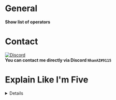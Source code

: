 # General
**Show list of operators**

# Contact
[![Discord](https://img.shields.io/discord/986553214889517088?label=discord&color=7289DA&logo=discord)](https://discord.gg/j2X83ujT6c)\
**You can contact me directly via Discord `NhanAZ#9115`**

# Explain Like I'm Five

<details>

## General
Show operator list when using /oplist command

## Commands

| Commands | Descriptionr | Usage | Aliases | Permission | Permission Message |
| -------- | ------------ | ----- | ------- | ---------- | ------------------ |
| /oplist | Show list of operators | N/A | ["/ops"] | oplist.command | N/A |

## Permissions
| Permissions | Description | Default |
| ----------- | ----------- | ------- |
| oplist.command | Permission for /oplist | true |

## Setup
How to setup? Very simple! Follow the steps below:
- Step 1: Download the plugin and put it in plugins`(~/plugins)`
- Step 2: Start the server.
- Step 3: Enjoy!

## Configs

<details>

<summary>config.yml</summary>

```yaml
---
# {page} : Number of pages players see when using /oplist
# {maxPage} : Maximum arguments the user can enter in /oplist [Arguments]
# {totalOpsOnline} : The number of operators is online in the server
opListTag: "&6- List of operators &f[&b{page} &6of &b{maxPage}&f] &f[&9Onlines&f: &a{totalOpsOnline}&f] &6-"

# {numericalOrder} : The ordinal number of the operator
# {opName} : Operator name
# {onlineStatus} : Operator online status
opListFormat: "&e» &a{numericalOrder}. &9{opName} &f[{onlineStatus}&f]"

# {onlineStatus} : Online Tag
onlineStatusTag: "&aOnline"
# {onlineStatus} : Offline Tag
offlineStatusTag: "&cOffline"

# The message sent to the user when the argument they entered does not exist
pageNotFound: "&e» §cPage not found!"

# Messages sent to users when the server does not have an operator
noOperator: "§e» §cNo operator!"

# Last line of a page
# You can disable this by below:
# endPage: ""
endPage: "&6==========================================="

# Number of operators in a page
perPage: 5
...

```

</details>

## Shields

<details>

<summary>Poggit Shields</summary>

[![State](https://poggit.pmmp.io/shield.state/FertilizerParticles)](https://poggit.pmmp.io/p/FertilizerParticles)
[![API](https://poggit.pmmp.io/shield.api/FertilizerParticles)](https://poggit.pmmp.io/p/FertilizerParticles)
[![Downloads Total](https://poggit.pmmp.io/shield.dl.total/FertilizerParticles)](https://poggit.pmmp.io/p/FertilizerParticles)
[![Downloads](https://poggit.pmmp.io/shield.dl/FertilizerParticles)](https://poggit.pmmp.io/p/FertilizerParticles)
[![Lint](https://poggit.pmmp.io/ci.shield/nhanaz-pm-pl/CropGrowth/FertilizerParticles)](https://poggit.pmmp.io/ci/nhanaz-pm-pl/CropGrowth/FertilizerParticles)

</details>

<details>

<summary>Other Shields</summary>

[![Issues](https://img.shields.io/github/issues/nhanaz-pm-pl/OpList)](https://github.com/nhanaz-pm-pl/OpList/issues)
[![Forks](https://img.shields.io/github/forks/nhanaz-pm-pl/OpList)](https://github.com/nhanaz-pm-pl/OpList/network/members)
[![Stars](https://img.shields.io/github/stars/nhanaz-pm-pl/OpList)](https://github.com/nhanaz-pm-pl/OpList/stargazers)
[![License](https://img.shields.io/github/license/nhanaz-pm-pl/OpList)](https://github.com/nhanaz-pm-pl/OpList/blob/master/LICENSE)
[![Discord](https://img.shields.io/discord/986553214889517088?label=discord&color=7289DA&logo=discord)](https://discord.gg/j2X83ujT6c)

</details>

## Licensing information
[![License](https://img.shields.io/github/license/nhanaz-pm-pl/OpList)](https://github.com/nhanaz-pm-pl/OpList/blob/master/LICENSE)\
This project is licensed under `GNU General Public License v3.0`. Please see the [LICENSE](https://github.com/nhanaz-pm-pl/OpList/blob/master/LICENSE) file for details.

</details>
